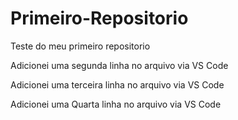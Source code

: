 # Primeiro-Repositorio
 Teste do meu primeiro repositorio

 Adicionei uma segunda linha no arquivo via VS Code

 Adicionei uma terceira linha no arquivo via VS Code
 
 Adicionei uma Quarta linha no arquivo via VS Code
